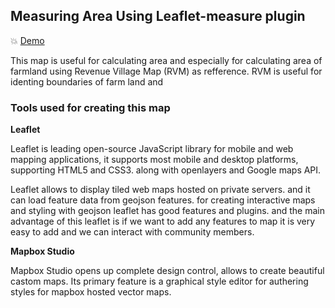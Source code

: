 ## Measuring Area Using Leaflet-measure plugin

:boom: [Demo](https://venkanna37.github.io/Measure/)

This map is useful for calculating area and especially for calculating area of farmland using Revenue Village Map (RVM) as refference. RVM is useful for identing boundaries of farm land and 

### Tools used for creating this map

**Leaflet**

Leaflet is leading open-source JavaScript library for mobile and web mapping applications, it supports most mobile and desktop platforms, supporting HTML5 and CSS3. along with openlayers and Google maps API.

Leaflet allows to display tiled web maps hosted on private servers. and it can load feature data from geojson features. for creating interactive maps and styling with geojson leaflet has good features and plugins. and the main advantage of this leaflet is if we want to add any features to map it is very easy to add and we can interact with community members.

**Mapbox Studio**

Mapbox Studio opens up complete design control, allows to create beautiful castom maps. Its primary feature is a graphical style editor for authering styles for mapbox hosted vector maps.
